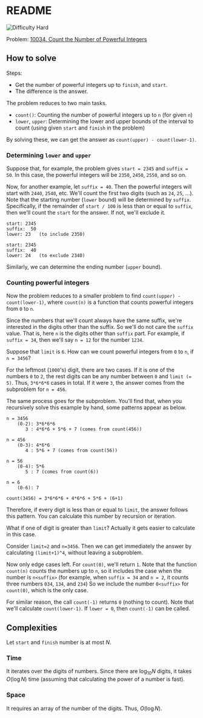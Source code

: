 # README

![Difficulty Hard](https://img.shields.io/badge/Difficulty-Hard-red)

Problem: [10034. Count the Number of Powerful Integers][problem]

[problem]: https://leetcode.com/problems/count-the-number-of-powerful-integers/description/


## How to solve

Steps:

- Get the number of powerful integers up to `finish`, and `start`.
- The difference is the answer.

The problem reduces to two main tasks.

- `count()`: Counting the number of powerful integers up to `n` (for given `n`)
- `lower`, `upper`: Determining the lower and upper bounds of the interval to count (using given `start` and `finish` in the problem)

By solving these, we can get the answer as `count(upper) - count(lower-1)`.


### Determining `lower` and `upper`

Suppose that, for example, the problem gives `start = 2345` and `suffix = 50`.
In this case, the powerful integers will be `2350`, `2450`, `2550`, and so on.

Now, for another example, let `suffix = 40`.
Then the powerful integers will start with `2440`, `2540`, etc.
We'll count the first two digits (such as `24`, `25`, ...).
Note that the starting number (`lower` bound) will be determined by `suffix`.
Specifically, if the remainder of `start / 100` is less than or equal to `suffix`, then we'll count the `start` for the answer. If not, we'll exclude it.

```
start: 2345
suffix:  50
lower: 23   (to include 2350)

start: 2345
suffix:  40
lower: 24   (to exclude 2340)
```

Similarly, we can determine the ending number (`upper` bound).

### Counting powerful integers

Now the problem reduces to a smaller problem to find `count(upper) - count(lower-1)`, where `count(n)` is a function that counts powerful integers from `0` to `n`.

Since the numbers that we'll count always have the same suffix, we're interested in the digits other than the suffix.
So we'll do not care the `suffix` value.
That is, here `n` is the digits other than `suffix` part.
For example, if `suffix = 34`, then we'll say `n = 12` for the number `1234`.

Suppose that `limit` is `6`.
How can we count powerful integers from `0` to `n`, if `n = 3456`?

For the leftmost (`1000`'s) digit, there are two cases.
If it is one of the numbers `0` to `2`, the rest digits can be any number between `0` and `limit (= 5)`.
Thus, `3*6*6*6` cases in total.
If it were `3`, the answer comes from the subproblem for `n = 456`.

The same process goes for the subproblem.
You'll find that, when you recursively solve this example by hand, some patterns appear as below.

```
n = 3456
    (0-2): 3*6*6*6
       3 : 4*6*6 + 5*6 + 7 (comes from count(456))

n = 456
    (0-3): 4*6*6
       4 : 5*6 + 7 (comes from count(56))

n = 56
    (0-4): 5*6
       5 : 7 (comes from count(6))

n = 6
    (0-6): 7

count(3456) = 3*6*6*6 + 4*6*6 + 5*6 + (6+1)
```

Therefore, if every digit is less than or equal to `limit`, the answer follows this pattern.
You can calculate this number by recursion or iteration.

What if one of digit is greater than `limit`?
Actually it gets easier to calculate in this case.

Consider `limit=2` and `n=3456`.
Then we can get immediately the answer by calculating `(limit+1)^4`, without leaving a subproblem.

Now only edge cases left.
For `count(0)`, we'll return `1`.
Note that the function `count(n)` counts the numbers up to `n`, so it includes the case when the number is `n<suffix>` (for example, when `suffix = 34` and `n = 2`, it counts three numbers `034`, `134`, and `234`) So we include the number `0<suffix>` for `count(0)`, which is the only case.

For similar reason, the call `count(-1)` returns `0` (nothing to count).
Note that we'll calculate `count(lower-1)`. If `lower = 0`, then `count(-1)` can be called.



## Complexities

Let `start` and `finish` number is at most $N$.

### Time

It iterates over the digits of numbers.
Since there are $\log_{10} N$ digits, it takes $O(\log N)$ time (assuming that calculating the power of a number is fast).

### Space

It requires an array of the number of the digits. Thus, $O(\log N)$.
